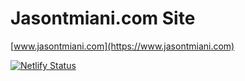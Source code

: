 # Jasontmiani.com Site
[www.jasontmiani.com](https://www.jasontmiani.com)

[![Netlify Status](https://api.netlify.com/api/v1/badges/e43aa619-0f00-4461-86d4-5d803e175f80/deploy-status)](https://app.netlify.com/sites/jasontmiani/deploys)
